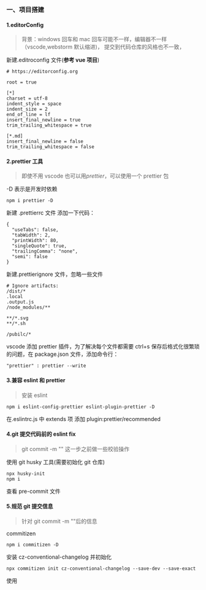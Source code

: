 ### 一、项目搭建

#### 1.editorConfig

> 背景：windows 回车和 mac 回车可能不一样，编辑器不一样（vscode,webstorm 默认缩进)，
> 提交到代码仓库的风格也不一致，

新建.editroconfig 文件(**参考 vue 项目**)

```
# https://editorconfig.org

root = true

[*]
charset = utf-8
indent_style = space
indent_size = 2
end_of_line = lf
insert_final_newline = true
trim_trailing_whitespace = true

[*.md]
insert_final_newline = false
trim_trailing_whitespace = false

```

#### 2.prettier 工具

> 即使不用 vscode 也可以用*prettier*，可以使用一个 prettier 包

-D 表示是开发时依赖

```
npm i prettier -D
```

新建 .prettierrc 文件 添加一下代码：

```
{
  "useTabs": false,
  "tabWidth": 2,
  "printWidth": 80,
  "singleQuote": true,
  "trailingComma": "none",
  "semi": false
}
```

新建.prettierignore 文件，忽略一些文件

```
# Ignore artifacts:
/dist/*
.local
.output.js
/node_modules/**

**/*.svg
**/*.sh

/pubilc/*
```

vscode 添加 prettier 插件，为了解决每个文件都需要 ctrl+s 保存后格式化很繁琐的问题，在 package.json 文件，添加命令行：

```
"prettier" : prettier --write
```

#### 3.兼容 eslint 和 prettier

> 安装 eslint

```
npm i eslint-config-prettier eslint-plugin-prettier -D
```

在.eslintrc.js 中 extends 项 添加
plugin:prettier/recommended

#### 4.git 提交代码前的 eslint fix

> git commit -m "" 这一步之前做一些校验操作

使用 git husky 工具(需要初始化 git 仓库)

```
npx husky-init
npm i
```

查看 pre-commit 文件

#### 5.规范 git 提交信息

> 针对 git commit -m ""后的信息

commitizen

```
npm i commitizen -D
```

安装 cz-conventional-changelog 并初始化

>

```
npx commitizen init cz-conventional-changelog --save-dev --save-exact

```

使用

